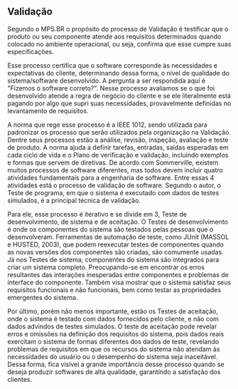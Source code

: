 ## Validação

Segundo o MPS.BR o propósito do processo de Validação é testificar que o produto ou seu componente atende aos requisitos determinados quando colocado no ambiente operacional, ou seja, confirma que esse cumpre suas especificações. 

Esse processo certifica que o software corresponde às necessidades e expectativas do cliente, determinando dessa forma, o nível de qualidade do sistema/software desenvolvido. A pergunta a ser respondida aqui é "Fizemos o software correto?". Nesse processo avaliamos se o que foi desenvolvido atende a regra de negócio do cliente e se ele literalmente está pagando por algo que supri suas necessidades, provavelmente definidas no levantamento de requisitos.

A norma que rege esse processo é a IEEE 1012, sendo utilizada para padronizar os processo que serão utilizados pela organização na Validação. Dentre seus processos estão a análise, revisão, inspeção, avaliação e teste de produto. A norma ajuda a definir tarefas, entradas, saídas esperadas em cada ciclo de vida e o Plano de verificação e validação, incluindo exemplos e formas que servem de diretivas.
De acordo com Sommerville, existem muitos processos de software diferentes, mas todos devem incluir quatro atividades fundamentais para a engenharia de software. Entre essas 4 atividades está o processo de validação de software. Segundo o autor, o Teste de programa, em que o sistema é executado com dados de testes simulados, é a principal técnica de validação. 

Para ele, esse processo é iterativo e se divide em 3, Teste de desenvolvimento, de sistema e de aceitação.
O Testes de desenvolvimento é onde os componentes do sistema são testados pelas pessoas que o desenvolveram. Ferramentas de automação de teste, como JUnit (MASSOL e HUSTED, 2003), que podem reexecutar testes de componentes quando as novas versões dos componentes são criadas, são comumente usadas.
Já nos Testes de sistema, componentes do sistema são integrados para criar um sistema completo. Preocupando-se em encontrar os erros resultantes das interações inesperadas entre componentes e problemas de interface do componente. Também visa mostrar que o sistema satisfaz seus requisitos funcionais e não funcionais, bem como testar as propriedades emergentes do sistema.

Por último, porém não menos importante, estão os Testes de aceitação, onde o sistema é testado com dados fornecidos pelo cliente, e não com dados advindos de testes simulados.
O teste de aceitação pode revelar erros e omissões na definição dos requisitos do sistema, pois dados reais exercitam o sistema de formas diferentes dos dados de teste, revelando problemas de requisitos em que os recursos do sistema não atendam às necessidades do usuário ou o desempenho do sistema seja inaceitável.
Dessa forma, fica visível a grande importância desse processo quando se deseja produzir softwares de alta qualidade, garantindo a satisfação dos clientes.
